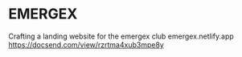 # EMERGEX
Crafting a landing website for the emergex club
emergex.netlify.app
https://docsend.com/view/rzrtma4xub3mpe8y
